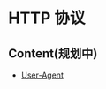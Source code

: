 # HTTP 协议

## Content(规划中)
* [User-Agent](https://github.com/tim20160413/ENDRD-foundation-powerfull/blob/master/%E6%93%8D%E4%BD%9C%E7%B3%BB%E7%BB%9F%E5%92%8C%E7%BD%91%E7%BB%9C/User-Agent_evolutino.md)
